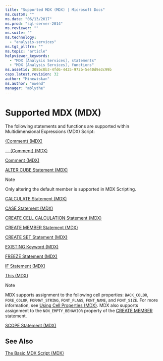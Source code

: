 ```yaml
---
title: "Supported MDX (MDX) | Microsoft Docs"
ms.custom: ""
ms.date: "06/13/2017"
ms.prod: "sql-server-2014"
ms.reviewer: ""
ms.suite: ""
ms.technology: 
  - "analysis-services"
ms.tgt_pltfrm: ""
ms.topic: "article"
helpviewer_keywords: 
  - "MDX [Analysis Services], statements"
  - "MDX [Analysis Services], functions"
ms.assetid: 308bc0b3-4fd6-4435-972b-5e40d9e3c99b
caps.latest.revision: 32
author: "Minewiskan"
ms.author: "owend"
manager: "mblythe"
---
```

# Supported MDX (MDX)
  The following statements and functions are supported within Multidimensional Expressions (MDX) Script:  
  
 [&#40;Comment&#41; &#40;MDX&#41;](~/mdx/comment-mdx.md)  
  
 [-- &#40;Comment&#41; &#40;MDX&#41;](~/mdx/comment-mdx.md)  
  
 [Comment &#40;MDX&#41;](~/mdx/comment-mdx.md)  
  
 [ALTER CUBE Statement &#40;MDX&#41;](~/mdx/mdx-data-definition-alter-cube.md)  
  
> [!NOTE]  
>  Only altering the default member is supported in MDX Scripting.  
  
 [CALCULATE Statement &#40;MDX&#41;](~/mdx/mdx-scripting-calculate.md)  
  
 [CASE Statement &#40;MDX&#41;](~/mdx/case-statement-mdx.md)  
  
 [CREATE CELL CALCULATION Statement &#40;MDX&#41;](~/mdx/mdx-data-definition-create-cell-calculation.md)  
  
 [CREATE MEMBER Statement &#40;MDX&#41;](~/mdx/mdx-data-definition-create-member.md)  
  
 [CREATE SET Statement &#40;MDX&#41;](~/mdx/mdx-data-definition-create-set.md)  
  
 [EXISTING Keyword &#40;MDX&#41;](mdx-query-existing-keyword.md)  
  
 [FREEZE Statement &#40;MDX&#41;](~/mdx/mdx-scripting-freeze.md)  
  
 [IF Statement  &#40;MDX&#41;](~/mdx/mdx-scripting-if.md)  
  
 [This &#40;MDX&#41;](~/mdx/this-mdx.md)  
  
> [!NOTE]  
>  MDX supports assignment to the following cell properties: `BACK_COLOR`, `FORE_COLOR`, `FORMAT_STRING`, `FONT_FLAGS`, `FONT_NAME`, and `FONT_SIZE`. For more information, see [Using Cell Properties &#40;MDX&#41;](mdx-cell-properties-using-cell-properties.md). MDX also supports assignment to the `NON_EMPTY_BEHAVIOR` property of the [CREATE MEMBER](~/mdx/mdx-data-definition-create-member.md) statement.  
  
 [SCOPE Statement &#40;MDX&#41;](~/mdx/mdx-scripting-scope.md)  
  
## See Also  
 [The Basic MDX Script &#40;MDX&#41;](the-basic-mdx-script-mdx.md)  
  
  